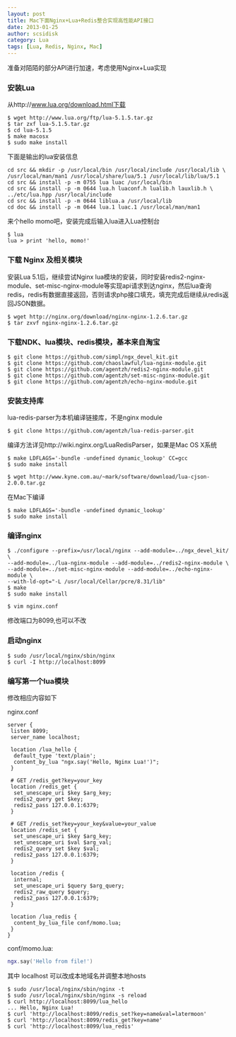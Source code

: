 ```yaml
---
layout: post
title: Mac下面Nginx+Lua+Redis整合实现高性能API接口
date: 2013-01-25
author: scsidisk
category: Lua
tags: [Lua, Redis, Nginx, Mac]
---
```


准备对陌陌的部分API进行加速，考虑使用Nginx+Lua实现

### 安装Lua

从http://www.lua.org/download.html下载

```
$ wget http://www.lua.org/ftp/lua-5.1.5.tar.gz
$ tar zxf lua-5.1.5.tar.gz
$ cd lua-5.1.5
$ make macosx
$ sudo make install
```

下面是输出的lua安装信息

```
cd src && mkdir -p /usr/local/bin /usr/local/include /usr/local/lib \
/usr/local/man/man1 /usr/local/share/lua/5.1 /usr/local/lib/lua/5.1
cd src && install -p -m 0755 lua luac /usr/local/bin
cd src && install -p -m 0644 lua.h luaconf.h lualib.h lauxlib.h \
../etc/lua.hpp /usr/local/include
cd src && install -p -m 0644 liblua.a /usr/local/lib
cd doc && install -p -m 0644 lua.1 luac.1 /usr/local/man/man1
```

来个hello momo吧，安装完成后输入lua进入Lua控制台

```
$ lua
lua > print 'hello, momo!'
```

### 下载 Nginx 及相关模块

安装Lua 5.1后，继续尝试Nginx lua模块的安装，同时安装redis2-nginx-module、set-misc-nginx-module等实现api请求到达nginx，然后lua查询redis，redis有数据直接返回，否则请求php接口填充，填充完成后继续从redis返回JSON数据。

```
$ wget http://nginx.org/download/nginx-nginx-1.2.6.tar.gz
$ tar zxvf nginx-nginx-1.2.6.tar.gz
```

### 下载NDK、lua模块、redis模块，基本来自淘宝

```
$ git clone https://github.com/simpl/ngx_devel_kit.git
$ git clone https://github.com/chaoslawful/lua-nginx-module.git
$ git clone https://github.com/agentzh/redis2-nginx-module.git
$ git clone https://github.com/agentzh/set-misc-nginx-module.git
$ git clone https://github.com/agentzh/echo-nginx-module.git
```

### 安装支持库

lua-redis-parser为本机编译链接库，不是nginx module

```
$ git clone https://github.com/agentzh/lua-redis-parser.git
```

编译方法详见http://wiki.nginx.org/LuaRedisParser，如果是Mac OS X系统

```
$ make LDFLAGS='-bundle -undefined dynamic_lookup' CC=gcc
$ sudo make install

$ wget http://www.kyne.com.au/~mark/software/download/lua-cjson-2.0.0.tar.gz
```

在Mac下编译

```
$ make LDFLAGS='-bundle -undefined dynamic_lookup'
$ sudo make install
```

### 编译nginx

```
$ ./configure --prefix=/usr/local/nginx --add-module=../ngx_devel_kit/ \
--add-module=../lua-nginx-module --add-module=../redis2-nginx-module \
--add-module=../set-misc-nginx-module --add-module=../echo-nginx-module \
--with-ld-opt="-L /usr/local/Cellar/pcre/8.31/lib"
$ make
$ sudo make install

$ vim nginx.conf
```

修改端口为8099,也可以不改

### 启动nginx

```
$ sudo /usr/local/nginx/sbin/nginx
$ curl -I http://localhost:8099
```

### 编写第一个lua模块

修改相应内容如下

nginx.conf

```nginx
server {
 listen 8099;
 server_name localhost;

 location /lua_hello {
  default_type 'text/plain';
  content_by_lua "ngx.say('Hello, Nginx Lua!')";
 }

 # GET /redis_get?key=your_key
 location /redis_get {
  set_unescape_uri $key $arg_key;
  redis2_query get $key;
  redis2_pass 127.0.0.1:6379;
 }

 # GET /redis_set?key=your_key&value=your_value
 location /redis_set {
  set_unescape_uri $key $arg_key;
  set_unescape_uri $val $arg_val;
  redis2_query set $key $val;
  redis2_pass 127.0.0.1:6379;
 }

 location /redis {
  internal;
  set_unescape_uri $query $arg_query;
  redis2_raw_query $query;
  redis2_pass 127.0.0.1:6379;
 }

 location /lua_redis {
  content_by_lua_file conf/momo.lua;
 }
}
```

conf/momo.lua:

```lua
ngx.say('Hello from file!')
```

其中 localhost 可以改成本地域名并调整本地hosts

```
$ sudo /usr/local/nginx/sbin/nginx -t
$ sudo /usr/local/nginx/sbin/nginx -s reload
$ curl http://localhost:8099/lua_hello
... Hello, Nginx Lua!
$ curl 'http://localhost:8099/redis_set?key=name&val=latermoon'
$ curl 'http://localhost:8099/redis_get?key=name'
$ curl 'http://localhost:8099/lua_redis'
```
